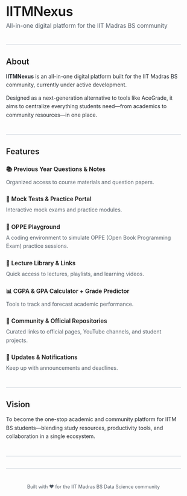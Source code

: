 <div style="font-family: -apple-system, BlinkMacSystemFont, 'Segoe UI', Helvetica, Arial, sans-serif; max-width: 980px; padding: 20px;">

<!-- Header -->
<div style="margin-bottom: 40px;">
  <h1 style="font-size: 2.5em; font-weight: 600; margin-bottom: 8px; letter-spacing: -0.5px;">IITMNexus</h1>
  <p style="font-size: 1.1em; color: #57606a; margin: 0;">All-in-one digital platform for the IIT Madras BS community</p>
</div>

<div style="height: 1px; background: #d0d7de; margin: 32px 0;"></div>

<!-- About Section -->
<div style="margin-bottom: 40px;">
  <h2 style="font-size: 1.5em; font-weight: 600; margin-bottom: 16px;">About</h2>
  <p style="font-size: 1em; line-height: 1.6; color: #24292f; margin-bottom: 12px;">
    <strong>IITMNexus</strong> is an all-in-one digital platform built for the IIT Madras BS community, currently under active development.
  </p>
  <p style="font-size: 1em; line-height: 1.6; color: #24292f; margin: 0;">
    Designed as a next-generation alternative to tools like AceGrade, it aims to centralize everything students need—from academics to community resources—in one place.
  </p>
</div>

<div style="height: 1px; background: #d0d7de; margin: 32px 0;"></div>

<!-- Features Section -->
<div style="margin-bottom: 40px;">
  <h2 style="font-size: 1.5em; font-weight: 600; margin-bottom: 24px;">Features</h2>
  
  <div style="margin-bottom: 24px;">
    <h3 style="font-size: 1.1em; font-weight: 600; margin-bottom: 8px;">📚 Previous Year Questions & Notes</h3>
    <p style="font-size: 1em; line-height: 1.6; color: #57606a; margin: 0;">
      Organized access to course materials and question papers.
    </p>
  </div>
  
  <div style="margin-bottom: 24px;">
    <h3 style="font-size: 1.1em; font-weight: 600; margin-bottom: 8px;">🧠 Mock Tests & Practice Portal</h3>
    <p style="font-size: 1em; line-height: 1.6; color: #57606a; margin: 0;">
      Interactive mock exams and practice modules.
    </p>
  </div>
  
  <div style="margin-bottom: 24px;">
    <h3 style="font-size: 1.1em; font-weight: 600; margin-bottom: 8px;">🧮 OPPE Playground</h3>
    <p style="font-size: 1em; line-height: 1.6; color: #57606a; margin: 0;">
      A coding environment to simulate OPPE (Open Book Programming Exam) practice sessions.
    </p>
  </div>
  
  <div style="margin-bottom: 24px;">
    <h3 style="font-size: 1.1em; font-weight: 600; margin-bottom: 8px;">🎥 Lecture Library & Links</h3>
    <p style="font-size: 1em; line-height: 1.6; color: #57606a; margin: 0;">
      Quick access to lectures, playlists, and learning videos.
    </p>
  </div>
  
  <div style="margin-bottom: 24px;">
    <h3 style="font-size: 1.1em; font-weight: 600; margin-bottom: 8px;">📊 CGPA & GPA Calculator + Grade Predictor</h3>
    <p style="font-size: 1em; line-height: 1.6; color: #57606a; margin: 0;">
      Tools to track and forecast academic performance.
    </p>
  </div>
  
  <div style="margin-bottom: 24px;">
    <h3 style="font-size: 1.1em; font-weight: 600; margin-bottom: 8px;">🔗 Community & Official Repositories</h3>
    <p style="font-size: 1em; line-height: 1.6; color: #57606a; margin: 0;">
      Curated links to official pages, YouTube channels, and student projects.
    </p>
  </div>
  
  <div style="margin-bottom: 24px;">
    <h3 style="font-size: 1.1em; font-weight: 600; margin-bottom: 8px;">📰 Updates & Notifications</h3>
    <p style="font-size: 1em; line-height: 1.6; color: #57606a; margin: 0;">
      Keep up with announcements and deadlines.
    </p>
  </div>
</div>

<div style="height: 1px; background: #d0d7de; margin: 32px 0;"></div>

<!-- Vision Section -->
<div style="margin-bottom: 40px;">
  <h2 style="font-size: 1.5em; font-weight: 600; margin-bottom: 16px;">Vision</h2>
  <p style="font-size: 1em; line-height: 1.6; color: #24292f; margin: 0;">
    To become the one-stop academic and community platform for IITM BS students—blending study resources, productivity tools, and collaboration in a single ecosystem.
  </p>
</div>

<div style="height: 1px; background: #d0d7de; margin: 32px 0;"></div>



<div style="height: 1px; background: #d0d7de; margin: 32px 0;"></div>

<!-- Footer -->
<div style="text-align: center; margin-top: 40px;">
  <p style="font-size: 0.9em; color: #57606a; margin: 0;">
    Built with ❤️ for the IIT Madras BS Data Science community
  </p>
</div>

</div>


